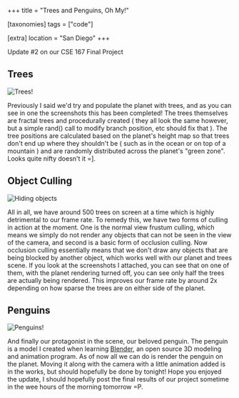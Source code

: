 +++
title = "Trees and Penguins, Oh My!"

[taxonomies]
tags = ["code"]

[extra]
location = "San Diego"
+++

Update #2 on our CSE 167 Final Project

<!-- more -->

## Trees

![Trees!](/img/CSE167/8488720-0-Screen_shot_2009-12-09_at_12.3.png.scaled.500.jpg)

Previously I said we'd try and populate the planet with trees, and as you can see in one the screenshots this has been completed! The trees themselves are fractal trees and procedurally created ( they all look the same however, but a simple rand() call to modify branch position, etc should fix that ). The tree positions are calculated based on the planet's height map so that trees don't end up where they shouldn't be ( such as in the ocean or on top of a mountain ) and are randomly distributed across the planet's "green zone". Looks quite nifty doesn't it =].

## Object Culling

![Hiding objects](/img/CSE167/8488720-0-0Screen_shot_2009-12-09_at_12.3.png.scaled.500.jpg)

All in all, we have around 500 trees on screen at a time which is highly detrimental to our frame rate. To remedy this, we have two forms of culling in action at the moment. One is the normal view frustum culling, which means we simply do not render any objects that can not be seen in the view of the camera, and second is a basic form of occlusion culling. Now occlusion culling essentially means that we don't draw any objects that are being blocked by another object, which works well with our planet and trees scene. If you look at the screenshots I attached, you can see that on one of them, with the planet rendering turned off, you can see only half the trees are actually being rendered. This improves our frame rate by around 2x depending on how sparse the trees are on either side of the planet.

## Penguins

![Penguins!](/img/CSE167/8488720-0-Screen_shot_2009-12-09_at_12.1.png.scaled.500.jpg)

And finally our protagonist in the scene, our beloved penguin. The penguin is a model I created when learning [Blender](http://www.blender.org), an open source 3D modeling and animation program. As of now all we can do is render the penguin on the planet. Moving it along with the camera with a little animation added is in the works, but should hopefully be done by tonight! Hope you enjoyed the update, I should hopefully post the final results of our project sometime in the wee hours of the morning tomorrow =P.